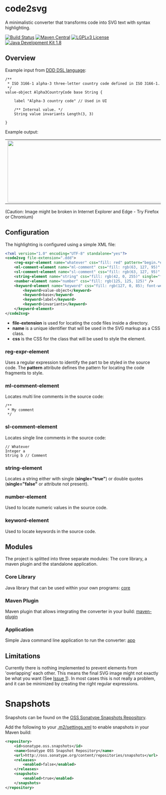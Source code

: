 # code2svg
A minimalistic converter that transforms code into SVG text with syntax highlighting.

[![Build Status](https://fuin-org.ci.cloudbees.com/job/code2svg/badge/icon)](https://fuin-org.ci.cloudbees.com/job/code2svg/)
[![Maven Central](https://maven-badges.herokuapp.com/maven-central/org.fuin/code2svg/badge.svg)](https://maven-badges.herokuapp.com/maven-central/org.fuin/code2svg/)
[![LGPLv3 License](http://img.shields.io/badge/license-LGPLv3-blue.svg)](https://www.gnu.org/licenses/lgpl.html)
[![Java Development Kit 1.8](https://img.shields.io/badge/JDK-1.8-green.svg)](http://www.oracle.com/technetwork/java/javase/downloads/jdk8-downloads-2133151.html)

## Overview
Example input from [DDD DSL language](https://github.com/fuinorg/org.fuin.dsl.ddd):
```
/**
 * ISO 3166-1 alpha-3 three-letter country code defined in ISO 3166-1.
 */
value-object Alpha3CountryCode base String {
    
    label "Alpha-3 country code" // Used in UI
    
    /** Internal value. */
    String value invariants Length(3, 3)
    
}
```
Example output:
<table><tr><td><img src="https://cdn.rawgit.com/fuinorg/code2svg/cc1d9c65/example.ddd.svg" width="880" height="200"></td></tr></table>
(Caution: Image might be broken in Internet Explorer and Edge - Try Firefox or Chromium)


## Configuration

The highlighting is configured using a simple XML file:
```xml
<?xml version="1.0" encoding="UTF-8" standalone="yes"?>
<code2svg file-extension=".ddd">
	<reg-expr-element name="whatever" css="fill: red" pattern="begin.*end" />
	<ml-comment-element name="ml-comment" css="fill: rgb(63, 127, 95)" />
	<sl-comment-element name="sl-comment" css="fill: rgb(63, 127, 95)" />
	<string-element name="string" css="fill: rgb(42, 0, 255)" single="false" />
	<number-element name="number" css="fill: rgb(125, 125, 125)" />
	<keyword-element name="keyword" css="fill: rgb(127, 0, 85); font-weight: bold">
		<keyword>value-object</keyword>
		<keyword>base</keyword>
		<keyword>label</keyword>
		<keyword>invariants</keyword>
	</keyword-element>
</code2svg>
```
- **file-extension** is used for locating the code files inside a directory.
- **name** is a unique identifier that will be used in the SVG markup as a CSS class.
- **css** is the CSS  for the class that will be used to style the element.

### reg-expr-element
Uses a regular expression to identify the part to be styled in the source code.
The **pattern** attribute defines the pattern for locating the code fragments to style.

### ml-comment-element
Locates multi line comments in the source code: 
```
/**
 * My comment
 */ 
```

### sl-comment-element
Locates single line comments in the source code:
```
// Whatever
Integer a
String b // Comment
```

### string-element
Locates a string either with single (**single="true"**) or double quotes (**single="false"** or attribute not present).

### number-element
Used to locate numeric values in the source code.

### keyword-element
Used to locate keywords in the source code.

## Modules
The project is splitted into three separate modules: The core library, a maven plugin and the standalone application.

### Core Library
Java library that can be used within your own programs: [core](core)

### Maven Plugin
Maven plugin that allows integrating the converter in your build: [maven-plugin](maven-plugin)

### Application
Simple Java command line application to run the converter: [app](app)

## Limitations
Currently there is nothing implemented to prevent elements from 'overlapping' each other. 
This means the final SVG image might not exactly be what you want (See [Issue 1](https://github.com/fuinorg/code2svg/issues/1)).
In most cases this is not really a problem, and it can be minimized by creating the right regular expressions.

Snapshots
=========

Snapshots can be found on the [OSS Sonatype Snapshots Repository](http://oss.sonatype.org/content/repositories/snapshots/org/fuin "Snapshot Repository"). 

Add the following to your [.m2/settings.xml](http://maven.apache.org/ref/3.2.1/maven-settings/settings.html "Reference configuration") to enable snapshots in your Maven build:

```xml
<repository>
    <id>sonatype.oss.snapshots</id>
    <name>Sonatype OSS Snapshot Repository</name>
    <url>http://oss.sonatype.org/content/repositories/snapshots</url>
    <releases>
        <enabled>false</enabled>
    </releases>
    <snapshots>
        <enabled>true</enabled>
    </snapshots>
</repository>
```
